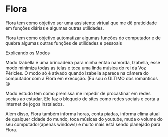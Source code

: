 # Flora
Flora tem como objetivo ser uma assistente virtual que me dê praticidade em funções diárias e algumas outras utilidades.

Flora tem como objetivo automatizar algumas funções do computador e de quebra algumas outras funções de utilidades e pessoais

Explicando os Modos 

Modo Izabella é uma brincadeira para minha então namorda, Izabella, esse modo minimiza todas as telas e toca uma linda música do rei da Voz Péricles. O modo
só é ativado quando Izabella aparece na câmera do computador com a Flora em execução. (Eu sou o ÚLTIMO dos romanticos 😘


Modo estudo tem como premissa me impedir de procastinar em redes socias ao estudar. Ele faz o bloqueio de sites como redes sociais e corta a internet de jogos instalados.

Além disso, Flora também informa horas, conta piadas, informa clima atual de qualquer cidade do mundo, toca músicas do youtube, muda o volume do seu computador(apenas windows) e muito mais está sendo planejado para Flora.
